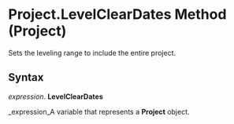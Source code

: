 
# Project.LevelClearDates Method (Project)

Sets the leveling range to include the entire project.


## Syntax

 _expression_. **LevelClearDates**

 _expression_A variable that represents a  **Project** object.

